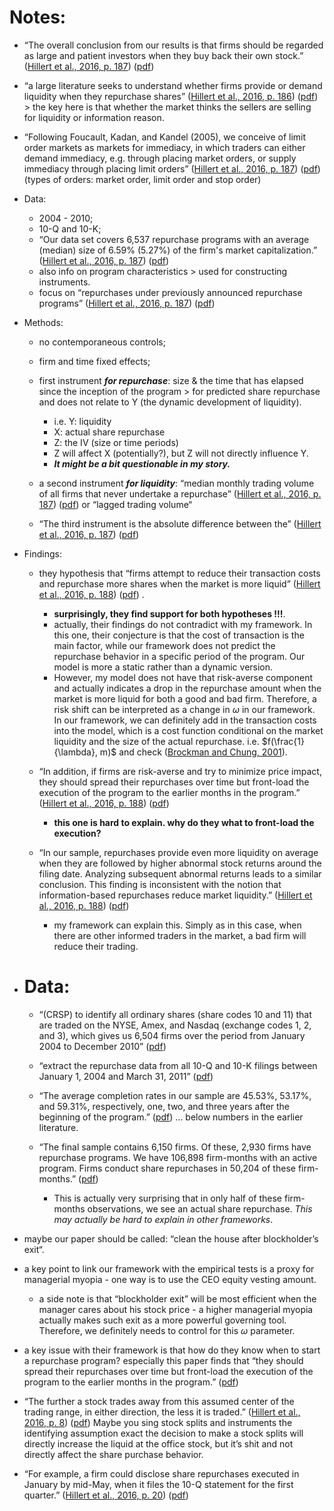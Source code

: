 # Notes:

- “The overall conclusion from our results is that firms should be regarded as large and patient investors when they buy back their own stock.” ([Hillert et al., 2016, p. 187](zotero://select/library/items/Z52BYGPS)) ([pdf](zotero://open-pdf/library/items/NLTNGQJT?page=2&annotation=P6GL3KHS))
- “a large literature seeks to understand whether firms provide or demand liquidity when they repurchase shares” ([Hillert et al., 2016, p. 186](zotero://select/library/items/Z52BYGPS)) ([pdf](zotero://open-pdf/library/items/NLTNGQJT?page=1&annotation=6YP2T9X5)) \> the key here is that whether the market thinks the sellers are selling for liquidity or information reason.
- “Following Foucault, Kadan, and Kandel (2005), we conceive of limit order markets as markets for immediacy, in which traders can either demand immediacy, e.g. through placing market orders, or supply immediacy through placing limit orders” ([Hillert et al., 2016, p. 187](zotero://select/library/items/Z52BYGPS)) ([pdf](zotero://open-pdf/library/items/NLTNGQJT?page=2&annotation=UPVD9Y3F)) (types of orders: market order, limit order and stop order)
- Data:
    
    - 2004 - 2010;
    - 10-Q and 10-K;
    - “Our data set covers 6,537 repurchase programs with an average (median) size of 6.59% (5.27%) of the firm's market capitalization.” ([Hillert et al., 2016, p. 187](zotero://select/library/items/Z52BYGPS)) ([pdf](zotero://open-pdf/library/items/NLTNGQJT?page=2&annotation=UERTS2GW))
    - also info on program characteristics > used for constructing instruments.
    - focus on “repurchases under previously announced repurchase programs” ([Hillert et al., 2016, p. 187](zotero://select/library/items/Z52BYGPS)) ([pdf](zotero://open-pdf/library/items/NLTNGQJT?page=2))
- Methods:
    
    - no contemporaneous controls;
    - firm and time fixed effects;
    - first instrument ***for repurchase***: size & the time that has elapsed since the inception of the program > for predicted share repurchase and does not relate to Y (the dynamic development of liquidity).
        
        - i.e. Y: liquidity
        - X: actual share repurchase
        - Z: the IV (size or time periods)
        - Z will affect X (potentially?), but Z will not directly influence Y.
        - ***It might be a bit questionable in my story.***
    - a second instrument ***for liquidity***: “median monthly trading volume of all firms that never undertake a repurchase” ([Hillert et al., 2016, p. 187](zotero://select/library/items/Z52BYGPS)) ([pdf](zotero://open-pdf/library/items/NLTNGQJT?page=2&annotation=T7W4IIVL)) or “lagged trading volume“
    - “The third instrument is the absolute difference between the” ([Hillert et al., 2016, p. 187](zotero://select/library/items/Z52BYGPS)) ([pdf](zotero://open-pdf/library/items/NLTNGQJT?page=2&annotation=MBQ7JZGP))
- Findings:
    
    - they hypothesis that “firms attempt to reduce their transaction costs and repurchase more shares when the market is more liquid” ([Hillert et al., 2016, p. 188](zotero://select/library/items/Z52BYGPS)) ([pdf](zotero://open-pdf/library/items/NLTNGQJT?page=3&annotation=7ZAEJBB3)) .
        
        - **surprisingly, they find support for both hypotheses !!!**.
        - actually, their findings do not contradict with my framework. In this one, their conjecture is that the cost of transaction is the main factor, while our framework does not predict the repurchase behavior in a specific period of the program. Our model is more a static rather than a dynamic version.
        - However, my model does not have that risk-averse component and actually indicates a drop in the repurchase amount when the market is more liquid for both a good and bad firm. Therefore, a risk shift can be interpreted as a change in $\omega$ in our framework. In our framework, we can definitely add in the transaction costs into the model, which is a cost function conditional on the market liquidity and the size of the actual repurchase. i.e. $f(\frac{1}{\lambda}, m)$ and check ([Brockman and Chung, 2001](zotero://select/library/items/FLGC6FY2)).  
    - “In addition, if firms are risk-averse and try to minimize price impact, they should spread their repurchases over time but front-load the execution of the program to the earlier months in the program.” ([Hillert et al., 2016, p. 188](zotero://select/library/items/Z52BYGPS)) ([pdf](zotero://open-pdf/library/items/NLTNGQJT?page=3))
        
        - **this one is hard to explain. why do they what to front-load the execution?**
    - “In our sample, repurchases provide even more liquidity on average when they are followed by higher abnormal stock returns around the filing date. Analyzing subsequent abnormal returns leads to a similar conclusion. This finding is inconsistent with the notion that information-based repurchases reduce market liquidity.” ([Hillert et al., 2016, p. 188](zotero://select/library/items/Z52BYGPS)) ([pdf](zotero://open-pdf/library/items/NLTNGQJT?page=3))
        
        - my framework can explain this. Simply as in this case, when there are other informed traders in the market, a bad firm will reduce their trading.
- # Data:
    
    - “(CRSP) to identify all ordinary shares (share codes 10 and 11) that are traded on the NYSE, Amex, and Nasdaq (exchange codes 1, 2, and 3), which gives us 6,504 firms over the period from January 2004 to December 2010” ([pdf](zotero://open-pdf/library/items/NLTNGQJT?page=4))
    - “extract the repurchase data from all 10-Q and 10-K filings between January 1, 2004 and March 31, 2011” ([pdf](zotero://open-pdf/library/items/NLTNGQJT?page=4))
    - “The average completion rates in our sample are 45.53%, 53.17%, and 59.31%, respectively, one, two, and three years after the beginning of the program.” ([pdf](zotero://open-pdf/library/items/NLTNGQJT?page=4)) … below numbers in the earlier literature.
    - “The final sample contains 6,150 firms. Of these, 2,930 firms have repurchase programs. We have 106,898 firm-months with an active program. Firms conduct share repurchases in 50,204 of these firm-months.” ([pdf](zotero://open-pdf/library/items/NLTNGQJT?page=5))
        
        - This is actually very surprising that in only half of these firm-months observations, we see an actual share repurchase. *This may actually be hard to explain in other frameworks*.

- maybe our paper should be called: “clean the house after blockholder’s exit“.
- a key point to link our framework with the empirical tests is a proxy for managerial myopia - one way is to use the CEO equity vesting amount.
    
    - a side note is that “blockholder exit” will be most efficient when the manager cares about his stock price - a higher managerial myopia actually makes such exit as a more powerful governing tool. Therefore, we definitely needs to control for this $\omega$ parameter.
- a key issue with their framework is that how do they know when to start a repurchase program? especially this paper finds that “they should spread their repurchases over time but front-load the execution of the program to the earlier months in the program.” ([pdf](zotero://open-pdf/library/items/NLTNGQJT?page=3))
- “The further a stock trades away from this assumed center of the trading range, in either direction, the less it is traded.” ([Hillert et al., 2016, p. 8](zotero://select/library/items/Z52BYGPS)) ([pdf](zotero://open-pdf/library/items/NLTNGQJT?page=8&annotation=MZPWB4WE)) Maybe you sing stock splits and instruments the identifying assumption exact the decision to make a stock splits will directly increase the liquid at the office stock, but it’s shit and not directly affect the share purchase behavior.
- “For example, a firm could disclose share repurchases executed in January by mid-May, when it files the 10-Q statement for the first quarter.” ([Hillert et al., 2016, p. 20](zotero://select/library/items/Z52BYGPS)) ([pdf](zotero://open-pdf/library/items/NLTNGQJT?page=20&annotation=EI59852F))